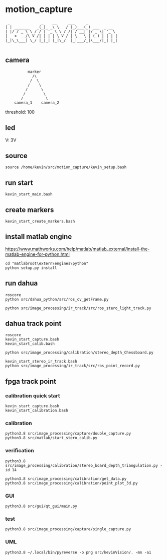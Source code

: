 # motion_capture

```
 _              _    __     ___     _             
| | _______   _(_)_ _\ \   / (_)___(_) ___  _ __  
| |/ / _ \ \ / / | '_ \ \ / /| / __| |/ _ \| '_ \ 
|   <  __/\ V /| | | | \ V / | \__ \ | (_) | | | |
|_|\_\___| \_/ |_|_| |_|\_/  |_|___/_|\___/|_| |_|
                                            
```

## camera
```
          marker
            /\
           /  \
          /    \
         /      \
        /        \
       /          \
    camera_1    camera_2
```
threshold: 100

## led 
V: 3V

## source
    source /home/kevin/src/motion_capture/kevin_setup.bash

## run start
    kevin_start_main.bash

## create markers
    kevin_start_create_markers.bash

## install matlab engine
https://www.mathworks.com/help/matlab/matlab_external/install-the-matlab-engine-for-python.html
```
cd "matlabroot\extern\engines\python"
python setup.py install
```

## run dahua
    roscore
    python src/dahua_python/src/ros_cv_getFrame.py

    python src/image_processing/ir_track/src/ros_stero_light_track.py


## dahua track point
    roscore
    kevin_start_capture.bash
    kevin_start_calib.bash

    python src/image_processing/calibration/stereo_depth_Chessboard.py

    kevin_start_stereo_ir_track.bash
    python src/image_processing/ir_track/src/ros_point_record.py

## fpga track point
### calibration quick start
    kevin_start_capture.bash
    kevin_start_calibration.bash
### calibration
    python3.8 src/image_processing/capture/double_capture.py
    python3.8 src/matlab/start_stero_calib.py
### verification
    python3.8 src/image_processing/calibration/stereo_board_depth_triangulation.py -id 14

    python3.8 src/image_processing/calibration/get_data.py
    python3.8 src/image_processing/calibration/point_plot_3d.py

### GUI
    python3.8 src/gui/qt_gui/main.py

### test
    python3.8 src/image_processing/capture/single_capture.py

### UML
    python3.8 ~/.local/bin/pyreverse -o png src/kevinVision/. -mn -a1